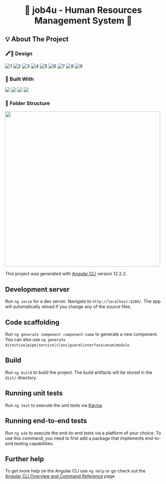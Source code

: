 # <p align="center"> 🚀 job4u - Human Resources Management System 🚀 </p>
## 💡 About The Project

### 🖍📐 Design

![1](https://user-images.githubusercontent.com/65905654/135597458-2d162ff1-966d-4bd0-a8a6-2befa4c304a2.png)
![2](https://user-images.githubusercontent.com/65905654/135597463-875d1b6c-7f46-43e6-b33e-68a3f8d6b01e.png)
![3](https://user-images.githubusercontent.com/65905654/135597465-1834bfab-d424-4721-acf2-bae8b5397969.png)
![4](https://user-images.githubusercontent.com/65905654/135597469-2a09f363-5c4d-4106-9603-65acf0a6cf4f.png)
![5](https://user-images.githubusercontent.com/65905654/135597472-4c94d996-4fc5-4bce-a034-f3d9c1895a1c.png)
![6](https://user-images.githubusercontent.com/65905654/135597473-7467930a-17f2-4243-8c56-7836f65c7faf.png)
![7](https://user-images.githubusercontent.com/65905654/135597475-6b8c25b2-a7b1-4628-b78b-49b78508dbe0.png)
![8](https://user-images.githubusercontent.com/65905654/135597477-9efb4d5d-71fb-4788-8743-0ad80afb29c5.gif)
![9](https://user-images.githubusercontent.com/65905654/135597480-c694b6a9-9970-4220-900f-af52f7ba3e1e.png)


### 🤖 Built With
![](https://img.shields.io/badge/TypeScript-007ACC?style=for-the-badge&logo=typescript&logoColor=white)
![](https://img.shields.io/badge/Angular-DD0031?style=for-the-badge&logo=angular&logoColor=white)
![](https://img.shields.io/badge/Node.js-339933?style=for-the-badge&logo=nodedotjs&logoColor=white)
![](https://img.shields.io/badge/Bootstrap-563D7C?style=for-the-badge&logo=bootstrap&logoColor=white)

### 📁 Folder Structure
<img src="https://user-images.githubusercontent.com/65905654/135244313-ca634eb0-1ebf-427b-891c-0da458bfcaac.png" width="500">

This project was generated with [Angular CLI](https://github.com/angular/angular-cli) version 12.2.2.

## Development server

Run `ng serve` for a dev server. Navigate to `http://localhost:4200/`. The app will automatically reload if you change any of the source files.

## Code scaffolding

Run `ng generate component component-name` to generate a new component. You can also use `ng generate directive|pipe|service|class|guard|interface|enum|module`.

## Build

Run `ng build` to build the project. The build artifacts will be stored in the `dist/` directory.

## Running unit tests

Run `ng test` to execute the unit tests via [Karma](https://karma-runner.github.io).

## Running end-to-end tests

Run `ng e2e` to execute the end-to-end tests via a platform of your choice. To use this command, you need to first add a package that implements end-to-end testing capabilities.

## Further help

To get more help on the Angular CLI use `ng help` or go check out the [Angular CLI Overview and Command Reference](https://angular.io/cli) page.
